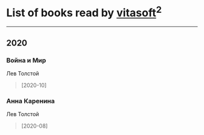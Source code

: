 # List of books read by [vitasoft](http://vk.com/id47446642)<sup>2</sup>
---

## 2020

### Война и Мир
Лев Толстой
> [2020-10] 


### Анна Каренина
Лев Толстой
> [2020-08] 



